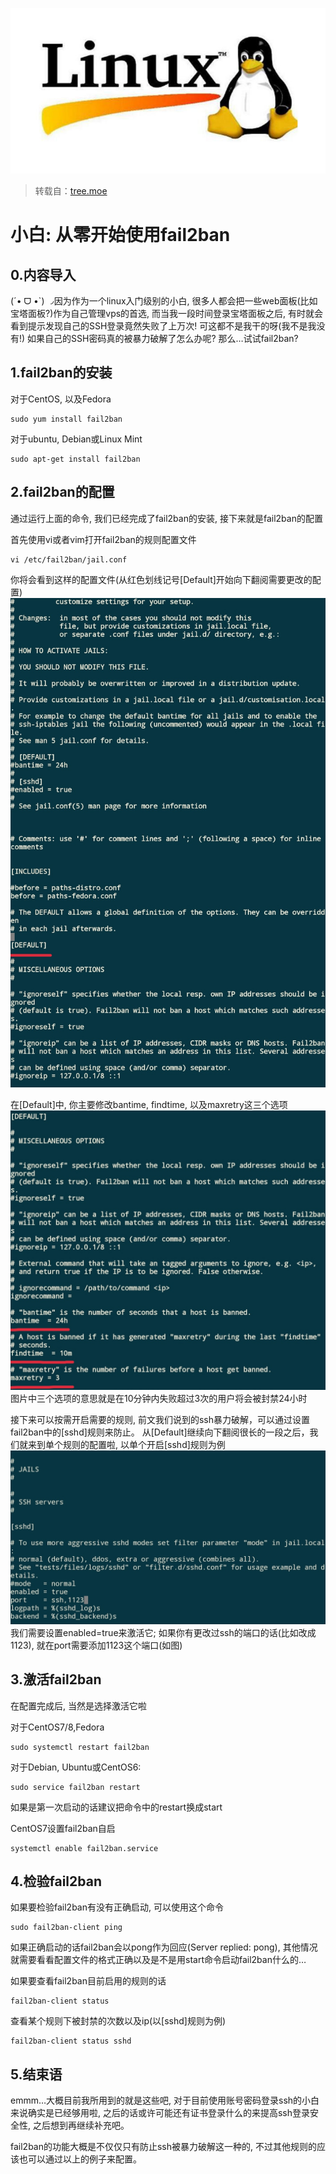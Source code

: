 ![Linux](Linux.jpg)

> 转载自：[tree.moe](https://tree.moe/way-to-use-fail2ban-for-freshman/)

# 小白: 从零开始使用fail2ban

## 0.内容导入

(´• ᗜ •`) ◞因为作为一个linux入门级别的小白, 很多人都会把一些web面板(比如宝塔面板?)作为自己管理vps的首选, 而当我一段时间登录宝塔面板之后, 有时就会看到提示发现自己的SSH登录竟然失败了上万次! 可这都不是我干的呀(我不是我没有!) 如果自己的SSH密码真的被暴力破解了怎么办呢? 那么…试试fail2ban?



## 1.fail2ban的安装

对于CentOS, 以及Fedora

```
sudo yum install fail2ban
```

对于ubuntu, Debian或Linux Mint

```
sudo apt-get install fail2ban
```

## 2.fail2ban的配置

通过运行上面的命令, 我们已经完成了fail2ban的安装, 接下来就是fail2ban的配置

首先使用vi或者vim打开fail2ban的规则配置文件

```
vi /etc/fail2ban/jail.conf
```

你将会看到这样的配置文件(从红色划线记号[Default]开始向下翻阅需要更改的配置)
![jail.conf example](SC9JHUZegv4zEiu.jpg)

在[Default]中, 你主要修改bantime, findtime, 以及maxretry这三个选项
![jail.conf default options](x78cXMInoju36wY.jpg)
图片中三个选项的意思就是在10分钟内失败超过3次的用户将会被封禁24小时

接下来可以按需开启需要的规则, 前文我们说到的ssh暴力破解，可以通过设置fail2ban中的[sshd]规则来防止。
从[Default]继续向下翻阅很长的一段之后，我们就来到单个规则的配置啦, 以单个开启[sshd]规则为例
![sshd jail](BKfvDF3ZU1smXiR.jpg)
我们需要设置enabled=true来激活它; 如果你有更改过ssh的端口的话(比如改成1123), 就在port需要添加1123这个端口(如图)

## 3.激活fail2ban

在配置完成后, 当然是选择激活它啦

对于CentOS7/8,Fedora

```
sudo systemctl restart fail2ban
```

对于Debian, Ubuntu或CentOS6:

```
sudo service fail2ban restart
```

如果是第一次启动的话建议把命令中的restart换成start

CentOS7设置fail2ban自启

```
systemctl enable fail2ban.service
```

## 4.检验fail2ban

如果要检验fail2ban有没有正确启动, 可以使用这个命令

```
sudo fail2ban-client ping
```

如果正确启动的话fail2ban会以pong作为回应(Server replied: pong), 其他情况就需要看看配置文件的格式正确以及是不是用start命令启动fail2ban什么的…

如果要查看fail2ban目前启用的规则的话

```
fail2ban-client status
```

查看某个规则下被封禁的次数以及ip(以[sshd]规则为例)

```
fail2ban-client status sshd
```

## 5.结束语

emmm…大概目前我所用到的就是这些吧, 对于目前使用账号密码登录ssh的小白来说确实是已经够用啦, 之后的话或许可能还有证书登录什么的来提高ssh登录安全性, 之后想到再继续补充吧。

fail2ban的功能大概是不仅仅只有防止ssh被暴力破解这一种的, 不过其他规则的应该也可以通过以上的例子来配置。